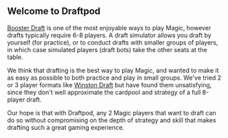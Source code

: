 ## Welcome to Draftpod 

[Booster Draft](https://magic.wizards.com/en/game-info/gameplay/formats/booster-draft) is one of the most enjoyable ways to play Magic, however drafts typically require 6-8 players.  A draft simulator allows you draft by yourself (for practice), or to conduct drafts with smaller groups of players,  in which case simulated players (draft bots) take the other seats at the table.

We think that drafting is the best way to play Magic, and wanted to make it as easy as possible to both practice and play in small groups. We've tried 2 or 3 player formats like [Winston Draft](https://mtg.gamepedia.com/Winston_Draft) but have found them unsatisfying, since they don't well approximate the cardpool and strategy of a full 8-player draft. 

Our hope is that with Draftpod, any 2 Magic players that want to draft can do so without compromising on the depth of strategy and skill that makes drafting such a great gaming experience.
